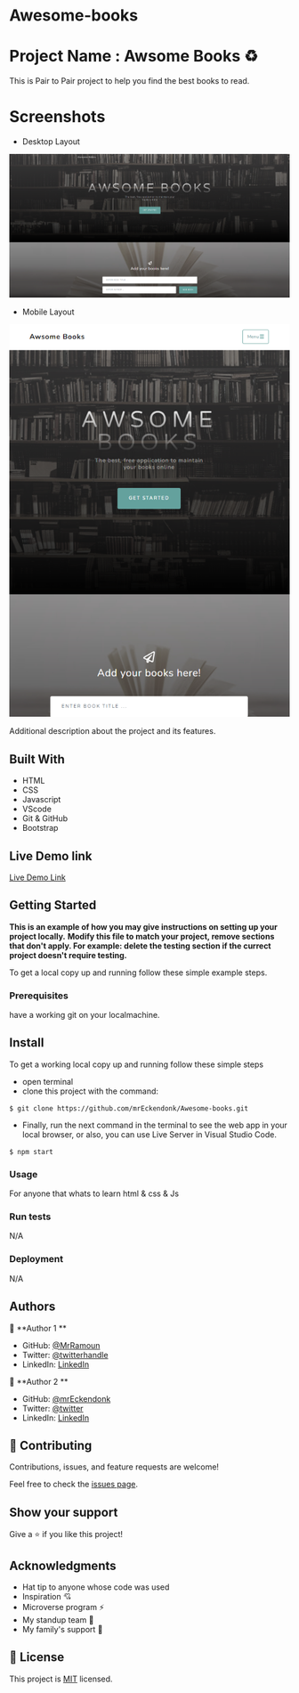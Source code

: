 # Awesome-books

# Project Name : Awsome Books ♻️

This is  Pair to Pair project to help you find the best books to read.

# Screenshots
- Desktop Layout

![Desktop_Layout](assets/img/desktop.png)

- Mobile Layout

![Mobile_Layout](assets/img/mobile.png)



Additional description about the project and its features.

## Built With

- HTML 
- CSS
- Javascript
- VScode
- Git & GitHub
- Bootstrap
## Live Demo link

[Live Demo Link](https://mrEckendonk.github.io/Awesome-books/)


## Getting Started

**This is an example of how you may give instructions on setting up your project locally.**
**Modify this file to match your project, remove sections that don't apply. For example: delete the testing section if the currect project doesn't require testing.**


To get a local copy up and running follow these simple example steps.

### Prerequisites
have a working git on your localmachine.
## Install
To get a working local copy up and running follow these simple steps
- open terminal
- clone this project with the command:


```
$ git clone https://github.com/mrEckendonk/Awesome-books.git
```
- Finally, run the next command in the terminal to see the web app in your local browser, or also, you can use Live Server in Visual Studio Code.
```
$ npm start
```
### Usage
For anyone that whats to learn html & css & Js
### Run tests
N/A
### Deployment
N/A


## Authors

👤 **Author 1 **

- GitHub: [@MrRamoun](https://github.com/MrRamoun/)
- Twitter: [@twitterhandle](https://twitter.com/ramoun16)
- LinkedIn: [LinkedIn](https://www.linkedin.com/in/ramoun/)

👤 **Author 2 **

- GitHub: [@mrEckendonk](https://github.com/mrEckendonk)
- Twitter: [@twitter](https://twitter.com/mike_eckendonk)
- LinkedIn: [LinkedIn](https://www.linkedin.com/in/mike-van-eckendonk)

## 🤝 Contributing

Contributions, issues, and feature requests are welcome!

Feel free to check the [issues page](https://github.com/mrEckendonk/Awesome-books/issues).

## Show your support

Give a ⭐️ if you like this project!

## Acknowledgments

- Hat tip to anyone whose code was used
- Inspiration 💘
- Microverse program ⚡
- My standup team 🏹
- My family's support 🙌

## 📝 License

This project is [MIT](./MIT.md) licensed.

